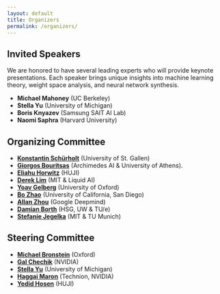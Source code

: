 ```yaml
---
layout: default
title: Organizers
permalink: /organizers/
---
```



## Invited Speakers

We are honored to have several leading experts who will provide keynote presentations. Each speaker brings unique insights into machine learning theory, weight space analysis, and neural network synthesis.

<!-- - **Chelsea Finn** (Stanford University) -->
- **Michael Mahoney** (UC Berkeley)
- **Stella Yu** (University of Michigan)
- **Boris Knyazev** (Samsung SAIT AI Lab)
- **Naomi Saphra** (Harvard University)

## Organizing Committee

- **[Konstantin Schürholt](https://kschuerholt.github.io/)** (University of St. Gallen)
- **[Giorgos Bouritsas](https://scholar.google.com/citations?user=eNUJDXUAAAAJ&hl=en)** (Archimedes AI & University of Athens).
- **[Eliahu Horwitz](https://pages.cs.huji.ac.il/eliahu-horwitz/)** (HUJI)
- **[Derek Lim](https://cptq.github.io/)** (MIT & Liquid AI)
- **[Yoav Gelberg](https://scholar.google.com/citations?user=FMbR_TkAAAAJ&hl=en)** (University of Oxford)
- **[Bo Zhao](https://b-zhao.github.io/)** (University of California, San Diego)
- **[Allan Zhou](https://bland.website/)** (Google Deepmind)
- **[Damian Borth](https://www.unisg.ch/en/university/about-us/organisation/detail/person-id/f72a2a1d-94ae-4b74-ae82-cc898ae53284/)** (HSG, UW & TU/e)
- **[Stefanie Jegelka](https://people.csail.mit.edu/stefje/)** (MIT & TU Munich)



## Steering Committee
- **[Michael Bronstein](https://www.cs.ox.ac.uk/people/michael.bronstein/)** (Oxford)
- **[Gal Chechik](https://research.nvidia.com/person/gal-chechik)** (NVIDIA)
- **[Stella Yu](https://web.eecs.umich.edu/~stellayu/)** (University of Michigan)
- **[Haggai Maron](https://haggaim.github.io/)** (Technion, NVIDIA)
- **[Yedid Hosen](https://www.cs.huji.ac.il/~yedid/)** (HUJI)

<!-- 
## Program Committee 
TBD 
-->
